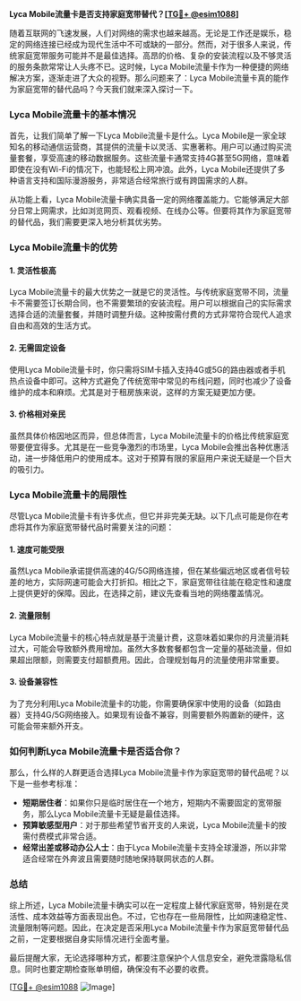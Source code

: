 **Lyca Mobile流量卡是否支持家庭宽带替代？[[TG💪+ @esim1088](https://t.me/s/esim1088)]**

随着互联网的飞速发展，人们对网络的需求也越来越高。无论是工作还是娱乐，稳定的网络连接已经成为现代生活中不可或缺的一部分。然而，对于很多人来说，传统家庭宽带服务可能并不是最佳选择。高昂的价格、复杂的安装流程以及不够灵活的服务条款常常让人头疼不已。这时候，Lyca Mobile流量卡作为一种便捷的网络解决方案，逐渐走进了大众的视野。那么问题来了：Lyca Mobile流量卡真的能作为家庭宽带的替代品吗？今天我们就来深入探讨一下。

### Lyca Mobile流量卡的基本情况

首先，让我们简单了解一下Lyca Mobile流量卡是什么。Lyca Mobile是一家全球知名的移动通信运营商，其提供的流量卡以灵活、实惠著称。用户可以通过购买流量套餐，享受高速的移动数据服务。这些流量卡通常支持4G甚至5G网络，意味着即使在没有Wi-Fi的情况下，也能轻松上网冲浪。此外，Lyca Mobile还提供了多种语言支持和国际漫游服务，非常适合经常旅行或有跨国需求的人群。

从功能上看，Lyca Mobile流量卡确实具备一定的网络覆盖能力。它能够满足大部分日常上网需求，比如浏览网页、观看视频、在线办公等。但要将其作为家庭宽带的替代品，我们需要更深入地分析其优劣势。

### Lyca Mobile流量卡的优势

#### 1. **灵活性极高**
Lyca Mobile流量卡的最大优势之一就是它的灵活性。与传统家庭宽带不同，流量卡不需要签订长期合同，也不需要繁琐的安装流程。用户可以根据自己的实际需求选择合适的流量套餐，并随时调整升级。这种按需付费的方式非常符合现代人追求自由和高效的生活方式。

#### 2. **无需固定设备**
使用Lyca Mobile流量卡时，你只需将SIM卡插入支持4G或5G的路由器或者手机热点设备中即可。这种方式避免了传统宽带中常见的布线问题，同时也减少了设备维护的成本和麻烦。尤其是对于租房族来说，这样的方案无疑更加方便。

#### 3. **价格相对亲民**
虽然具体价格因地区而异，但总体而言，Lyca Mobile流量卡的价格比传统家庭宽带要便宜得多。尤其是在一些竞争激烈的市场里，Lyca Mobile会推出各种优惠活动，进一步降低用户的使用成本。这对于预算有限的家庭用户来说无疑是一个巨大的吸引力。

### Lyca Mobile流量卡的局限性

尽管Lyca Mobile流量卡有许多优点，但它并非完美无缺。以下几点可能是你在考虑将其作为家庭宽带替代品时需要关注的问题：

#### 1. **速度可能受限**
虽然Lyca Mobile承诺提供高速的4G/5G网络连接，但在某些偏远地区或者信号较差的地方，实际网速可能会大打折扣。相比之下，家庭宽带往往能在稳定性和速度上提供更好的保障。因此，在选择之前，建议先查看当地的网络覆盖情况。

#### 2. **流量限制**
Lyca Mobile流量卡的核心特点就是基于流量计费，这意味着如果你的月流量消耗过大，可能会导致额外费用增加。虽然大多数套餐都包含一定量的基础流量，但如果超出限额，则需要支付超额费用。因此，合理规划每月的流量使用非常重要。

#### 3. **设备兼容性**
为了充分利用Lyca Mobile流量卡的功能，你需要确保家中使用的设备（如路由器）支持4G/5G网络接入。如果现有设备不兼容，则需要额外购置新的硬件，这可能会带来额外开支。

### 如何判断Lyca Mobile流量卡是否适合你？

那么，什么样的人群更适合选择Lyca Mobile流量卡作为家庭宽带的替代品呢？以下是一些参考标准：

- **短期居住者**：如果你只是临时居住在一个地方，短期内不需要固定的宽带服务，那么Lyca Mobile流量卡无疑是最佳选择。
- **预算敏感型用户**：对于那些希望节省开支的人来说，Lyca Mobile流量卡的按需付费模式非常合适。
- **经常出差或移动办公人士**：由于Lyca Mobile流量卡支持全球漫游，所以非常适合经常在外奔波且需要随时随地保持联网状态的人群。

### 总结

综上所述，Lyca Mobile流量卡确实可以在一定程度上替代家庭宽带，特别是在灵活性、成本效益等方面表现出色。不过，它也存在一些局限性，比如网速稳定性、流量限制等问题。因此，在决定是否采用Lyca Mobile流量卡作为家庭宽带替代品之前，一定要根据自身实际情况进行全面考量。

最后提醒大家，无论选择哪种方式，都要注意保护个人信息安全，避免泄露隐私信息。同时也要定期检查账单明细，确保没有不必要的收费。

[[TG💪+ @esim1088](https://t.me/s/esim1088) ![Image](https://i.postimg.cc/4NQfJmqS/Snipaste-2025-05-13-00-14-12.png)]